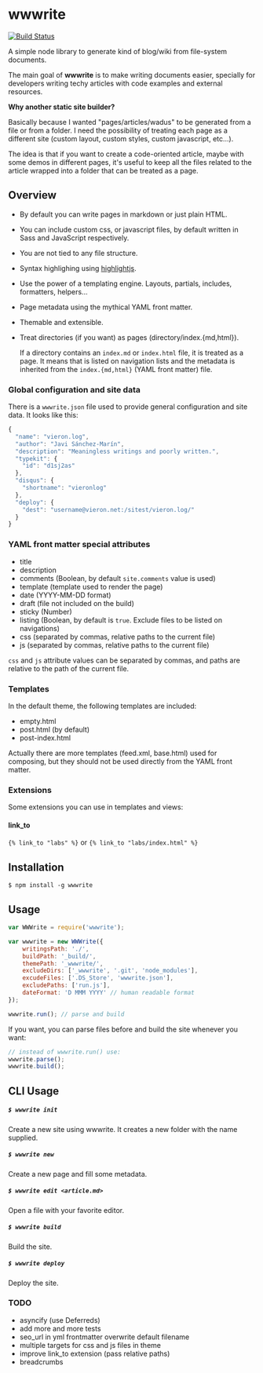 # wwwrite

[![Build Status](https://api.travis-ci.org/vieron/wwwrite.svg)](https://travis-ci.org/vieron/wwwrite)

A simple node library to generate kind of blog/wiki from file-system documents.

The main goal of **wwwrite** is to make writing documents easier, specially for developers writing techy articles with code examples and external resources.

**Why another static site builder?**

Basically because I wanted "pages/articles/wadus" to be generated from a file or from a folder. I need the possibility of treating each page as a different site (custom layout, custom styles, custom javascript, etc...).

The idea is that if you want to create a code-oriented article, maybe with some demos in different pages, it's useful to keep all the files related to the article wrapped into a folder that can be treated as a page.


## Overview
- By default you can write pages in markdown or just plain HTML.
- You can include custom css, or javascript files, by default written in Sass and JavaScript respectively.
- You are not tied to any file structure.
- Syntax highlighing using [highlightjs](https://highlightjs.org/).
- Use the power of a templating engine. Layouts, partials, includes, formatters, helpers...
- Page metadata using the mythical YAML front matter.
- Themable and extensible.
- Treat directories (if you want) as pages (directory/index.{md,html}).

	If a directory contains an `index.md` or `index.html` file, it is treated as a page. It means 	that is listed on navigation lists and the metadata is inherited from the `index.{md,html}` 	(YAML front matter) file.


### Global configuration and site data
There is a `wwwrite.json` file used to provide general configuration and site data. It looks like this:

```js
{
  "name": "vieron.log",
  "author": "Javi Sánchez-Marín",
  "description": "Meaningless writings and poorly written.",
  "typekit": {
  	"id": "d1sj2as"
  },
  "disqus": {
  	"shortname": "vieronlog"
  },
  "deploy": {
    "dest": "username@vieron.net:/sitest/vieron.log/"
  }
}
```


### YAML front matter special attributes

- title
- description
- comments (Boolean, by default `site.comments` value is used)
- template (template used to render the page)
- date (YYYY-MM-DD format)
- draft (file not included on the build)
- sticky (Number)
- listing (Boolean, by default is `true`. Exclude files to be listed on navigations)
- css (separated by commas, relative paths to the current file)
- js (separated by commas, relative paths to the current file)

`css` and `js` attribute values can be separated by commas, and paths are relative to the path of the current file.



### Templates

In the default theme, the following templates are included:

- empty.html
- post.html (by default)
- post-index.html

Actually there are more templates (feed.xml, base.html) used for composing, but they should not be used directly from the YAML front matter.



### Extensions

Some extensions you can use in templates and views:

#### link_to

`{% link_to "labs" %}` or `{% link_to "labs/index.html" %}`



## Installation

    $ npm install -g wwwrite


## Usage

```js
var WWWrite = require('wwwrite');

var wwwrite = new WWWrite({
	writingsPath: './',
	buildPath: '_build/',
	themePath: '_wwwrite/',
	excludeDirs: ['_wwwrite', '.git', 'node_modules'],
	excudeFiles: ['.DS_Store', 'wwwrite.json'],
	excludePaths: ['run.js'],
	dateFormat: 'D MMM YYYY' // human readable format
});

wwwrite.run(); // parse and build
```

If you want, you can parse files before and build the site whenever you want:

```js
// instead of wwwrite.run() use:
wwwrite.parse();
wwwrite.build();
```


## CLI Usage

##### `$ wwwrite init`

Create a new site using wwwrite. It creates a new folder with the name supplied.

##### `$ wwwrite new`
Create a new page and fill some metadata.

##### `$ wwwrite edit <article.md>`
Open a file with your favorite editor.

##### `$ wwwrite build`
Build the site.

##### `$ wwwrite deploy`
Deploy the site.


### TODO

- asyncify (use Deferreds)
- add more and more tests
- seo_url in yml frontmatter overwrite default filename
- multiple targets for css and js files in theme
- improve link_to extension (pass relative paths)
- breadcrumbs